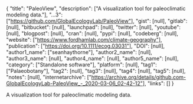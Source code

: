 {
  "title": "PaleoView",
  "description": ["A visualization tool for paleoclimatic modeling data."],
  "...3": ["https://github.com/GlobalEcologyLab/PaleoView"],
  "gist": [null],
  "gitlab": [null],
  "bitbucket": [null],
  "launchpad": [null],
  "twitter": [null],
  "youtube": [null],
  "blogpost": [null],
  "cran": [null],
  "pypi": [null],
  "codeberg": [null],
  "website": ["https://www.fordhamlab.com/climate-geography"],
  "publication": ["https://doi.org/10.1111/ecog.03031"],
  "DOI": [null],
  "author1_name": ["seanhaythorne"],
  "author2_name": [null],
  "author3_name": [null],
  "author4_name": [null],
  "author5_name": [null],
  "category": ["Standalone software"],
  "platform": [null],
  "tag1": ["Palaeobotany"],
  "tag2": [null],
  "tag3": [null],
  "tag4": [null],
  "tag5": [null],
  "notes": [null],
  "internetarchive": ["https://archive.org/details/github.com-GlobalEcologyLab-PaleoView_-_2020-03-06_02-42-12"],
  "links": []
}

<!-- Generated by csv2md.R – do not edit by hand -->

A visualization tool for paleoclimatic modeling data.